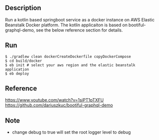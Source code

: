 Description
---

Run a kotlin based springboot service as a docker instance on AWS Elastic Beanstalk Docker platform.
The kotlin applicaiton is based on bootiful-graphql-demo, see the below reference section for details.

Run
---

```shell
$ ./gradlew clean dockerCreateDockerfile copyDockerCompose
$ cd build/docker
$ eb init # select your aws region and the elastic beanstalk application
$ eb deploy
```

Reference
---

https://www.youtube.com/watch?v=1siPT1pTXFU
https://github.com/dariuszkuc/bootiful-graphql-demo

Note
---

- change debug to true will set the root logger level to debug
